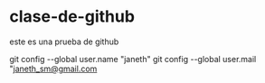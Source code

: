 clase-de-github
===============

este es una prueba de github



git config --global user.name "janeth"
git config --global user.mail "janeth_sm@gmail.com